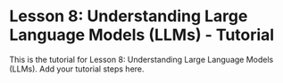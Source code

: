 # Lesson 8: Understanding Large Language Models (LLMs) - Tutorial

This is the tutorial for Lesson 8: Understanding Large Language Models (LLMs). Add your tutorial steps here.
